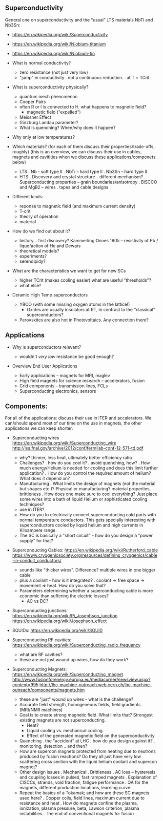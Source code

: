 Superconductivity
------------------------------------------------

General one on superconductivity and the “usual” LTS materials NbTi and Nb3Sn:
* https://en.wikipedia.org/wiki/Superconductivity
* https://en.wikipedia.org/wiki/Niobium-titanium
* https://en.wikipedia.org/wiki/Niobium-tin


* What is normal conductivity?
  - zero resistance (not just very low)
  - "jump" in conductivity
    . not a continuous reduction.
    . at T = TCrit
* What is superconductivity physically?
  - quantum mech phenomenon
  - Cooper Pairs
  - often R or I is connected to H, what happens to magnetic field?
    - magnetic field ("expelled")
  - Meissner Effect
  - Ginzburg Landau parameter?
  - What is quenching? When/why does it happen?
* Why only at low temperatures?
* Which materials? 
  (for each of them discuss their properties/trade-offs, roughly)
  (this is an overview, we can discuss their use in cables, magnets
  and cavitities when we discuss these applications/componets below)
  - LTS
    . Nb - soft type II
    . NbTi – hard type II
    . Nb3Sn – hard type II
   - HTS
     . Discovery and crystal structure - different mechanism?
     . Superconducting properties – grain boundaries/anisotropy
     . BiSCCO and MgB2 – wires
     . tapes and cable designs
* Different kinds:
  - reponse to magnetic field (and maximum current density)
  - T-crit
  - theory of operation
  - material
* How do we find out about it?
  - history... first discovery?
    Kammerling Onnes 1905 – resistivity of Pb / liquefaction of He and Dewars
  - theoretical models?
  - experiments?
  - serendipidy?
* What are the characteristics we want to get for new SCs
  - higher TCrit (makes cooling easier)
    what are useful "thresholds"?
  - what else?
* Ceramic High Temp superconductors
  - YBCO (with some missing oxygen atoms in the lattice!)
    - Oxides are usually insulators at RT, in contrast to the "classical" superconductors?
  - Perovskites are also hot in Photovoltaics. Any connection there?

Applications
---------------------------------------------------
* Why is superconductors relevant?
  - wouldn't *very low* resistance be good enough?

* Overview End User Applications
  - Early applications – magnets for MRI, maglev
  - High field magnets for science research – accelerators, fusion
  - Grid components – transmission lines, FCLs
  - Superconducting electronics, sensors

Components:
---------------------------------------------------
For all of the applications: discuss their use in ITER and accelerators.
We can/should spend most of our time on the use in magnets, the other
applications we can keep shorter.


* Superconducting wires
    https://en.wikipedia.org/wiki/Superconducting_wire
    http://lss.fnal.gov/archive/2012/conf/fermilab-conf-12-571-td.pdf
  - why? thinner, less heat, ultimately better efficiency ratio
  - Challenges?
    . how do you cool it?
    . avoid quenching, how?
    . How much energy/Helium is needed for cooling and does this limit further application?
    . How do you control the required amount of helium? 
      What does it depend on?
  - Manufacturing
    . What limits the design of magnets (not the material but shapes etc.)? 
      Physical or manufacturing? 
      material properties, brittleness
    . How does one make sure to cool everything? 
      Just place some wires into a bath of liquid Helium 
      or sophisticated cooling techniques?
  - use in ITER?
  - How do you to electrically connect superconducting cold parts with normal 
    temperature conductors. This gets specially interesting with superconductors 
    cooled by liquid helium and high currents in Kiloampere range.
  - The SC is basically a "short circuit" - 
    how do you design a "power supply" for that?
  

* Superconducting Cables:
    https://en.wikipedia.org/wiki/Rutherford_cable
    https://www.cryogenicsociety.org/resources/defining_cryogenics/cable-in-conduit_conductors/
  - sounds like "thicker wires". Difference? 
    multiple wires in one bigger cable
  - plus a coolant - how is it integrated?
    . coolant => free space => movement => heat. How do you solve that?
  - Parameters determining whether a superconducting cable is more economic than suffering the electric losses?
     - AC vs DC?

* Superconducting junctions:
   https://en.wikipedia.org/wiki/Pi_Josephson_junction
   https://en.wikipedia.org/wiki/Josephson_effect
   
* SQUIDs:
    https://en.wikipedia.org/wiki/SQUID
    
* Superconducting RF cavities:
    https://en.wikipedia.org/wiki/Superconducting_radio_frequency
  - what are RF cavities?
  - these are not just wound up wires, how do they work?
    
* Superconducting Magnets:
    https://en.wikipedia.org/wiki/Superconducting_magnet
    http://www.fusionforenergy.europa.eu/mediacorner/newsview.aspx?content=995
    http://lhc-machine-outreach.web.cern.ch/lhc-machine-outreach/components/magnets.htm
  - these are "just" wound up wires - what is the challenge?
  - Accurate field strength, homogeneous fields, field gradients (MRI/NMR machines)
  - Goal is to create strong magnetic field. What limits that? Strongest existing magnets are not superconducting.
    - Heat?
    - Liquid cooling vs. mechanical cooling.
    - Effect of the generated magnetic field on the superconductivity
  - Quenching 
    . the "accident" at LHC
    . how do you design against it?
    . monitoring, detection .. and then?
  - How are supercon magnets protected from heating due to neutrons produced 
    by fusion reactions? Do they all just have very low scattering cross section 
    with the liquid helium coolant and supercon magnet?
  - Other design issues
    . Mechanical
    . Brittleness
    . AC loss – hysteresis and coupling losses in pulsed, fast ramped magnets
    . Explanation of CISCCs, strands, void fraction, fatigue performance
    . QA for the magnets, different production locations, learning curve
  - Repeat the basics of a Tokamak; and how are these SC magnets used here?
    . Copper coils, field lines, maximum current due to resistance and heat
    . How do magnets confine the plasma, ionization, plasma pressure, beta, Lawson criterion, plasma instabilities
    . The end of conventional magnets for fusion
  
 

